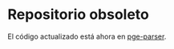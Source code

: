 Repositorio obsoleto
====================

El código actualizado está ahora en [pge-parser][1].

[1]: https://github.com/civio/pge-parser
